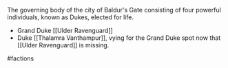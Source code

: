  The governing body of the city of Baldur's Gate consisting of four powerful individuals, known as Dukes, elected for life.

- Grand Duke [[Ulder Ravenguard]]
- Duke [[Thalamra Vanthampur]], vying for the Grand Duke spot now that [[Ulder Ravenguard]] is missing.

#factions 